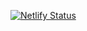 [![Netlify Status](https://api.netlify.com/api/v1/badges/b2f70800-1615-4669-8280-23a438e8dc4f/deploy-status)](https://app.netlify.com/sites/gatsbytest1/deploys)

